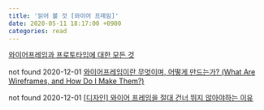 ```yaml
---
title: '읽어 볼 것 [와이어 프레임]'
date: 2020-05-11 18:17:00 +0900
categories: read
---
```


[와이어프레임과 프로토타입에 대한 모든 것](https://blogs.adobe.com/creativedialogue/design-ko/everything-you-need-to-know-about-wireframes-and-prototypes)

not found 2020-12-01 [와이어프레임이란 무엇이며, 어떻게 만드는가? (What Are Wireframes, and How Do I Make Them?)](https://www.vobour.com/%EC%99%80%EC%9D%B4%EC%96%B4%ED%94%84%EB%A0%88%EC%9E%84%EC%9D%B4%EB%9E%80-%EB%AC%B4%EC%97%87%EC%9D%B4%EB%A9%B0-%EC%96%B4%EB%96%BB%EA%B2%8C-%EB%A7%8C%EB%93%9C%EB%8A%94%EA%B0%80-what-are-wiref)

not found 2020-12-01 [[디자인] 와이어 프레임을 절대 건너 뛰지 않아야하는 이유](https://www.vobour.com/-%EB%94%94%EC%9E%90%EC%9D%B8-%EC%99%80%EC%9D%B4%EC%96%B4-%ED%94%84%EB%A0%88%EC%9E%84%EC%9D%84-%EC%A0%88%EB%8C%80-%EA%B1%B4%EB%84%88-%EB%9B%B0%EC%A7%80-%EC%95%8A%EC%95%84%EC%95%BC%ED%95%98%EB%8A%94-%EC%9D%B4%EC%9C%A0)
